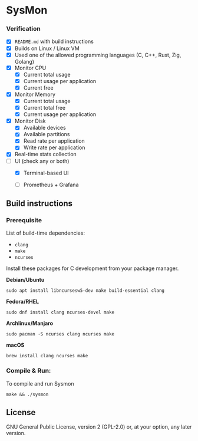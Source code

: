 # SysMon


### Verification


- [x] `README.md` with build instructions
- [x] Builds on Linux / Linux VM
- [x] Used one of the allowed programming languages (C, C++, Rust, Zig, Golang)
- [x] Monitor CPU
	- [x] Current total usage
	- [x] Current usage per application
	- [x] Current free
- [x] Monitor Memory
	- [x] Current total usage
	- [x] Current total free
	- [x] Current usage per application
- [x] Monitor Disk
	- [x] Available devices
	- [x] Available partitions
	- [x] Read rate per application
	- [x] Write rate per application
- [x] Real-time stats collection
- [ ] UI (check any or both)
	- [x] Terminal-based UI
	- [ ] Prometheus + Grafana




## Build instructions

### Prerequisite
List of build-time dependencies:
  * `clang`
  * `make`
  * `ncurses`

Install these packages for C development from your package manager.

**Debian/Ubuntu**
~~~ shell
sudo apt install libncursesw5-dev make build-essential clang
~~~

**Fedora/RHEL**
~~~ shell
sudo dnf install clang ncurses-devel make
~~~

**Archlinux/Manjaro**
~~~ shell
sudo pacman -S ncurses clang ncurses make
~~~

**macOS**
~~~ shell
brew install clang ncurses make 
~~~

### Compile & Run:
To compile and run Sysmon
~~~ shell
make && ./sysmon
~~~

## License

GNU General Public License, version 2 (GPL-2.0) or, at your option, any later version.
